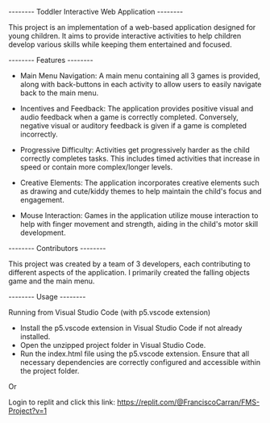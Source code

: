 -------- Toddler Interactive Web Application --------

This project is an implementation of a web-based application designed for young children. It aims to provide interactive activities to help children develop various skills while keeping them entertained and focused.

-------- Features --------

- Main Menu Navigation: A main menu containing all 3 games is provided, along with back-buttons in each activity to allow users to easily navigate back to the main menu.

- Incentives and Feedback: The application provides positive visual and audio feedback when a game is correctly completed. Conversely, negative visual or auditory feedback is given if a game is completed incorrectly.

- Progressive Difficulty: Activities get progressively harder as the child correctly completes tasks. This includes timed activities that increase in speed or contain more complex/longer levels.

- Creative Elements: The application incorporates creative elements such as drawing and cute/kiddy themes to help maintain the child's focus and engagement.

- Mouse Interaction: Games in the application utilize mouse interaction to help with finger movement and strength, aiding in the child's motor skill development.


-------- Contributors --------

This project was created by a team of 3 developers, each contributing to different aspects of the application. I primarily created the falling objects game and the main menu.

-------- Usage --------

Running from Visual Studio Code (with p5.vscode extension)
- Install the p5.vscode extension in Visual Studio Code if not already installed.
- Open the unzipped project folder in Visual Studio Code.
- Run the index.html file using the p5.vscode extension. Ensure that all necessary dependencies are correctly configured and accessible within the project folder.

Or

Login to replit and click this link: https://replit.com/@FranciscoCarran/FMS-Project?v=1
